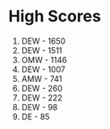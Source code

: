 # High Scores

1. DEW - 1650
2. DEW - 1511
3. OMW - 1146
4. DEW - 1007
5. AMW - 741
6. DEW - 260
7. DEW - 222
8. DEW - 98
9. DE - 85
